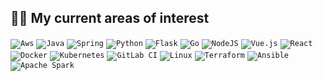 ## 👨‍💻 My current areas of interest
<code><img alt="Aws" src="https://img.shields.io/badge/AWS-%23FF9900.svg?style=for-the-badge&logo=amazon-aws&logoColor=white"/></code>
<code><img alt="Java" src="https://img.shields.io/badge/java-%23ED8B00.svg?style=for-the-badge&logo=openjdk&logoColor=white"/></code>
<code><img alt="Spring" src="https://img.shields.io/badge/spring-%236DB33F.svg?&style=for-the-badge&logo=spring&logoColor=white"/></code>
<code><img alt="Python" src="https://img.shields.io/badge/python-3670A0?style=for-the-badge&logo=python&logoColor=ffdd54"/></code>
<code><img alt="Flask" src="https://img.shields.io/badge/flask-%23000.svg?&style=for-the-badge&logo=flask&logoColor=white"/></code>
<code><img alt="Go" src="https://img.shields.io/badge/Go-00ADD8?style=for-the-badge&logo=go&logoColor=white"/></code>
<code><img alt="NodeJS" src="https://img.shields.io/badge/node.js-%2343853D.svg?&style=for-the-badge&logo=node.js&logoColor=white"/></code>
<code><img alt="Vue.js" src="https://img.shields.io/badge/vuejs-%2335495e.svg?&style=for-the-badge&logo=vue.js&logoColor=%234FC08D"/></code>
<code><img alt="React" src="https://img.shields.io/badge/React-20232A?style=for-the-badge&logo=react&logoColor=61DAFB"/></code>
<code><img alt="Docker" src="https://img.shields.io/badge/docker-%230db7ed.svg?&style=for-the-badge&logo=docker&logoColor=white"/></code>
<code><img alt="Kubernetes" src="https://img.shields.io/badge/kubernetes-%23326ce5.svg?&style=for-the-badge&logo=kubernetes&logoColor=white"/></code>
<code><img alt="GitLab CI" src="https://img.shields.io/badge/gitlab%20ci-%23181717.svg?style=for-the-badge&logo=gitlab&logoColor=white"/></code>
<code><img alt="Linux" src="https://img.shields.io/badge/Linux-FCC624?style=for-the-badge&logo=linux&logoColor=black"/></code>
<code><img alt="Terraform" src="https://img.shields.io/badge/terraform-%235835CC.svg?&style=for-the-badge&logo=terraform&logoColor=white"/></code>
<code><img alt="Ansible" src="https://img.shields.io/badge/ansible-%231A1918.svg?&style=for-the-badge&logo=ansible&logoColor=white"/></code>
<code><img alt="Apache Spark" src="https://img.shields.io/static/v1?style=for-the-badge&message=Apache+Spark&color=E25A1C&logo=Apache+Spark&logoColor=FFFFFF&label="/></code>


<!--
**AliDenno/AliDenno** is a ✨ _special_ ✨ repository because its `README.md` (this file) appears on your GitHub profile.

### Hi there 👋

Here are some ideas to get you started:

- 🔭 I’m currently working on ...
- 🌱 I’m currently learning ...
- 👯 I’m looking to collaborate on ...
- 🤔 I’m looking for help with ...
- 💬 Ask me about ...
- 📫 How to reach me: ...
- 😄 Pronouns: ...
- ⚡ Fun fact: ...
-->
